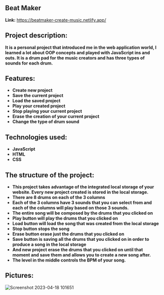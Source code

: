 ## Beat Maker

**Link:** https://beatmaker-create-music.netlify.app/

## Project description:

**It is a personal project that introduced me in the web application world, I learned a lot about OOP concepts and played with JavaScript ins and outs. It is a drum pad for the music creators and has three types of sounds for each drum.**

## Features:

 - **Create new project**
 - **Save the current project**
 - **Load the saved project**
 - **Play your created project**
 - **Stop playing your current project**
 - **Erase the creation of your current project**
 - **Change the type of drum sound**

## Technologies used:

 - **JavaScript**
 - **HTML**
 - **CSS**

## The structure of the project:

 - **This project takes advantage of the integrated local storage of your website. Every new project created is stored in the local
   storage.**
 - **There are 8 drums on each of the 3 columns**
 - **Each of the 3 columns have 3 sounds that you can select from and each of the columns will play based on those 3 sounds.**
 - **The entire song will be composed by the drums that you clicked on**
 - **Play button will play the drums that you clicked on**
 - **Load button will load the song that was created from the local storage**
 - **Stop button stops the song**
 - **Erase button erase just the drums that you clicked on**
 - **Save button is saving all the drums that you clicked on in order to produce a song in the local storage**
 - **And new project erase the drums that you clicked on until that moment and save them and allows you to create a new song after.**
 - **The level in the middle controls the BPM of your song.**

## Pictures:

![Screenshot 2023-04-18 101651](https://user-images.githubusercontent.com/106831310/232767539-6114d4d0-5c6f-4d13-b8bb-a89029914879.png)


